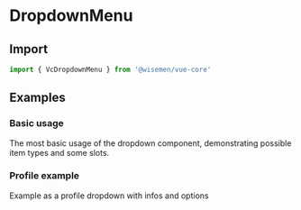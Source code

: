 # DropdownMenu

## Import

```ts
import { VcDropdownMenu } from '@wisemen/vue-core'
```

<!-- @include: ./dropdown-menu-meta.md -->

## Examples

### Basic usage
The most basic usage of the dropdown component, demonstrating possible item types and some slots.

<ComponentPreview name="dropdown-menu/basic" />

### Profile example
Example as a profile dropdown with infos and options

<ComponentPreview name="dropdown-menu/profile" />